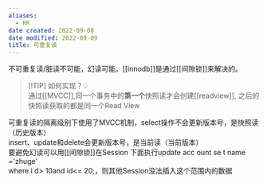 ```yaml
---
aliases:
  - RR
date created: 2022-09-08
date modified: 2022-09-09
title: 可重复读
---
```


不可重复读/脏读不可能，幻读可能。[[innodb]]是通过[[间隙锁]]来解决的。

> [!TIP] 如何实现？💡  
> 通过[[MVCC]],同一个事务中的**第一个**快照读才会创建[[readview]], 之后的快照读获取的都是同一个Read View

可重复读的隔离级别下使用了MVCC机制，select操作不会更新版本号，是快照读（历史版本）  
insert、update和delete会更新版本号，是当前读（当前版本）  
要避免幻读可以用[[间隙锁]]在Session 下面执行update acc ount se t name ='zhuge'  
where i d> 10and id<= 20;，则其他Session没法插入这个范围内的数据
